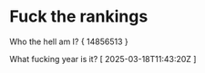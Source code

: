 # Fuck the rankings

Who the hell am I?
{ 14856513 }

What fucking year is it?
[ 2025-03-18T11:43:20Z ]
